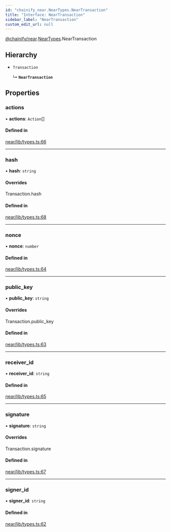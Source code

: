 ```yaml
---
id: "chainify_near.NearTypes.NearTransaction"
title: "Interface: NearTransaction"
sidebar_label: "NearTransaction"
custom_edit_url: null
---
```


[@chainify/near](../modules/chainify_near.md).[NearTypes](../namespaces/chainify_near.NearTypes.md).NearTransaction

## Hierarchy

- `Transaction`

  ↳ **`NearTransaction`**

## Properties

### actions

• **actions**: `Action`[]

#### Defined in

[near/lib/types.ts:66](https://github.com/liquality/chainify/blob/540cfa69/packages/near/lib/types.ts#L66)

___

### hash

• **hash**: `string`

#### Overrides

Transaction.hash

#### Defined in

[near/lib/types.ts:68](https://github.com/liquality/chainify/blob/540cfa69/packages/near/lib/types.ts#L68)

___

### nonce

• **nonce**: `number`

#### Defined in

[near/lib/types.ts:64](https://github.com/liquality/chainify/blob/540cfa69/packages/near/lib/types.ts#L64)

___

### public\_key

• **public\_key**: `string`

#### Overrides

Transaction.public\_key

#### Defined in

[near/lib/types.ts:63](https://github.com/liquality/chainify/blob/540cfa69/packages/near/lib/types.ts#L63)

___

### receiver\_id

• **receiver\_id**: `string`

#### Defined in

[near/lib/types.ts:65](https://github.com/liquality/chainify/blob/540cfa69/packages/near/lib/types.ts#L65)

___

### signature

• **signature**: `string`

#### Overrides

Transaction.signature

#### Defined in

[near/lib/types.ts:67](https://github.com/liquality/chainify/blob/540cfa69/packages/near/lib/types.ts#L67)

___

### signer\_id

• **signer\_id**: `string`

#### Defined in

[near/lib/types.ts:62](https://github.com/liquality/chainify/blob/540cfa69/packages/near/lib/types.ts#L62)
